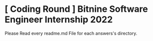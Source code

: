 # [ Coding Round ] Bitnine Software Engineer Internship 2022

Please Read every readme.md File for each answers's directory.
